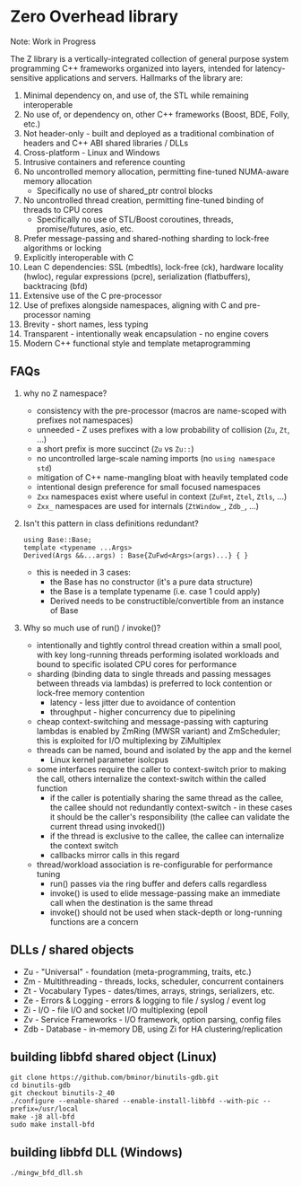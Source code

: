 # Zero Overhead library

Note: Work in Progress

The Z library is a vertically-integrated collection of general purpose
system programming C++ frameworks organized into layers, intended for
latency-sensitive applications and servers. Hallmarks of the library are:

1. Minimal dependency on, and use of, the STL while remaining interoperable
2. No use of, or dependency on, other C++ frameworks (Boost, BDE, Folly, etc.)
3. Not header-only - built and deployed as a traditional combination of headers and C++ ABI shared libraries / DLLs
4. Cross-platform - Linux and Windows
5. Intrusive containers and reference counting
6. No uncontrolled memory allocation, permitting fine-tuned NUMA-aware memory allocation
    - Specifically no use of shared_ptr control blocks
7. No uncontrolled thread creation, permitting fine-tuned binding of threads to CPU cores
    - Specifically no use of STL/Boost coroutines, threads, promise/futures, asio, etc.
8. Prefer message-passing and shared-nothing sharding to lock-free algorithms or locking
9. Explicitly interoperable with C
10. Lean C dependencies: SSL (mbedtls), lock-free (ck), hardware locality (hwloc), regular expressions (pcre), serialization (flatbuffers), backtracing (bfd)
11. Extensive use of the C pre-processor
12. Use of prefixes alongside namespaces, aligning with C and pre-processor naming
13. Brevity - short names, less typing
14. Transparent - intentionally weak encapsulation - no engine covers
15. Modern C++ functional style and template metaprogramming

## FAQs

1. why no Z namespace?
    - consistency with the pre-processor (macros are name-scoped with
      prefixes not namespaces)
    - unneeded - Z uses prefixes with a low probability of collision
      (`Zu`, `Zt`, ...)
    - a short prefix is more succinct (`Zu` vs `Zu::`)
    - no uncontrolled large-scale naming imports (no `using namespace std`)
    - mitigation of C++ name-mangling bloat with heavily templated code
    - intentional design preference for small focused namespaces
    - `Zxx` namespaces exist where useful in context
      (`ZuFmt`, `Ztel`, `Ztls`, ...)
    - `Zxx_` namespaces are used for internals
      (`ZtWindow_`, `Zdb_`, ...)

2. Isn't this pattern in class definitions redundant?
    ```
    using Base::Base;
    template <typename ...Args>
    Derived(Args &&...args) : Base{ZuFwd<Args>(args)...} { }
    ```
    - this is needed in 3 cases:
        - the Base has no constructor (it's a pure data structure)
        - the Base is a template typename (i.e. case 1 could apply)
        - Derived needs to be constructible/convertible from an instance of Base

3. Why so much use of run() / invoke()?
    - intentionally and tightly control thread creation within a small pool,
      with key long-running threads performing isolated workloads and bound
      to specific isolated CPU cores for performance
    - sharding (binding data to single threads and passing messages between
      threads via lambdas) is preferred to lock contention or lock-free
      memory contention
        - latency - less jitter due to avoidance of contention
        - throughput - higher concurrency due to pipelining
    - cheap context-switching and message-passing with capturing lambdas is
      enabled by ZmRing (MWSR variant) and ZmScheduler; this is exploited
      for I/O multiplexing by ZiMultiplex
    - threads can be named, bound and isolated by the app and the kernel
        - Linux kernel parameter isolcpus
    - some interfaces require the caller to context-switch prior to making
      the call, others internalize the context-switch within the called function
        - if the caller is potentially sharing the same thread as the callee,
          the callee should not redundantly context-switch - in these cases
          it should be the caller's responsibility (the callee can validate
          the current thread using invoked())
        - if the thread is exclusive to the callee, the callee can internalize
          the context switch
        - callbacks mirror calls in this regard
    - thread/workload association is re-configurable for performance tuning
        - run() passes via the ring buffer and defers calls regardless
        - invoke() is used to elide message-passing make an immediate call when
          the destination is the same thread
        - invoke() should not be used when stack-depth or long-running functions
          are a concern

## DLLs / shared objects

- Zu	- "Universal" - foundation (meta-programming, traits, etc.)
- Zm	- Multithreading - threads, locks, scheduler, concurrent containers
- Zt	- Vocabulary Types - dates/times, arrays, strings, serializers, etc.
- Ze	- Errors & Logging - errors & logging to file / syslog / event log
- Zi	- I/O - file I/O and socket I/O multiplexing (epoll 
- Zv	- Service Frameworks - I/O framework, option parsing, config files
- Zdb	- Database - in-memory DB, using Zi for HA clustering/replication

## building libbfd shared object (Linux)

```
git clone https://github.com/bminor/binutils-gdb.git
cd binutils-gdb
git checkout binutils-2_40
./configure --enable-shared --enable-install-libbfd --with-pic --prefix=/usr/local
make -j8 all-bfd
sudo make install-bfd
```

## building libbfd DLL (Windows)

```
./mingw_bfd_dll.sh
```
